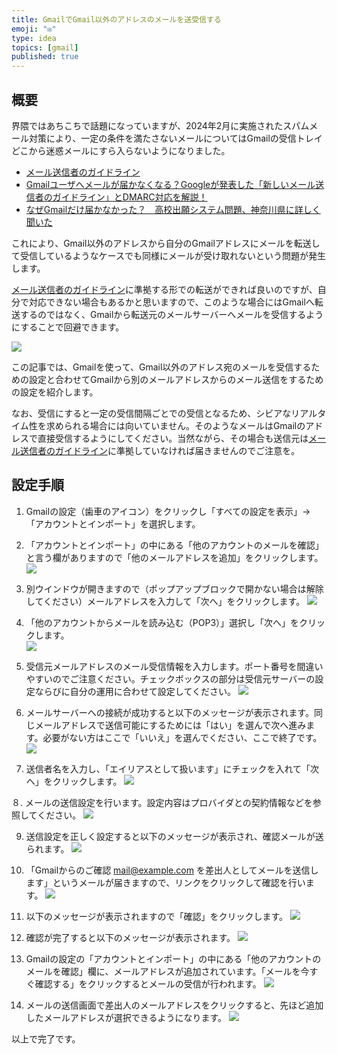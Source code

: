 ```yaml
---
title: GmailでGmail以外のアドレスのメールを送受信する
emoji: "✉️"
type: idea
topics: [gmail]
published: true
---
```

## 概要
界隈ではあちこちで話題になっていますが、2024年2月に実施されたスパムメール対策により、一定の条件を満たさないメールについてはGmailの受信トレイどこから迷惑メールにすら入らないようになりました。

- [メール送信者のガイドライン](https://support.google.com/a/answer/81126)
- [Gmailユーザへメールが届かなくなる？Googleが発表した「新しいメール送信者のガイドライン」とDMARC対応を解説！](https://www.nri-secure.co.jp/blog/gmail-guideline-2023)
- [なぜGmailだけ届かなかった？　高校出願システム問題、神奈川県に詳しく聞いた](https://www.itmedia.co.jp/news/articles/2402/09/news114.html)

これにより、Gmail以外のアドレスから自分のGmailアドレスにメールを転送して受信しているようなケースでも同様にメールが受け取れないという問題が発生します。

[メール送信者のガイドライン](https://support.google.com/a/answer/81126)に準拠する形での転送ができれば良いのですが、自分で対応できない場合もあるかと思いますので、このような場合にはGmailへ転送するのではなく、Gmailから転送元のメールサーバーへメールを受信するようにすることで回避できます。

![](/images/use-alternate-mail-address-via-gmail/01.png)

この記事では、Gmailを使って、Gmail以外のアドレス宛のメールを受信するための設定と合わせてGmailから別のメールアドレスからのメール送信をするための設定を紹介します。

なお、受信にすると一定の受信間隔ごとでの受信となるため、シビアなリアルタイム性を求められる場合には向いていません。そのようなメールはGmailのアドレスで直接受信するようにしてください。当然ながら、その場合も送信元は[メール送信者のガイドライン](https://support.google.com/a/answer/81126)に準拠していなければ届きませんのでご注意を。

## 設定手順
1. Gmailの設定（歯車のアイコン）をクリックし「すべての設定を表示」→「アカウントとインポート」を選択します。

2. 「アカウントとインポート」の中にある「他のアカウントのメールを確認」と言う欄がありますので「他のメールアドレスを追加」をクリックします。  
![](/images/use-alternate-mail-address-via-gmail/02.png)

3. 別ウインドウが開きますので（ポップアップブロックで開かない場合は解除してください）メールアドレスを入力して「次へ」をクリックします。
![](/images/use-alternate-mail-address-via-gmail/03.png)

4. 「他のアカウントからメールを読み込む（POP3）」選択し「次へ」をクリックします。  
![](/images/use-alternate-mail-address-via-gmail/04.png)

5. 受信元メールアドレスのメール受信情報を入力します。ポート番号を間違いやすいのでご注意ください。チェックボックスの部分は受信元サーバーの設定ならびに自分の運用に合わせて設定してください。
![](/images/use-alternate-mail-address-via-gmail/05.png)

6. メールサーバーへの接続が成功すると以下のメッセージが表示されます。同じメールアドレスで送信可能にするためには「はい」を選んで次へ進みます。必要がない方はここで「いいえ」を選んでください、ここで終了です。
![](/images/use-alternate-mail-address-via-gmail/06.png)

7. 送信者名を入力し、「エイリアスとして扱います」にチェックを入れて「次へ」をクリックします。
![](/images/use-alternate-mail-address-via-gmail/07.png)

８. メールの送信設定を行います。設定内容はプロバイダとの契約情報などを参照してください。
![](/images/use-alternate-mail-address-via-gmail/08.png)

9. 送信設定を正しく設定すると以下のメッセージが表示され、確認メールが送られます。
![](/images/use-alternate-mail-address-via-gmail/09.png)

10. 「Gmailからのご確認 mail@example.com を差出人としてメールを送信します」というメールが届きますので、リンクをクリックして確認を行います。
![](/images/use-alternate-mail-address-via-gmail/10.png)

11. 以下のメッセージが表示されますので「確認」をクリックします。
![](/images/use-alternate-mail-address-via-gmail/11.png)

12. 確認が完了すると以下のメッセージが表示されます。
![](/images/use-alternate-mail-address-via-gmail/12.png)

13. Gmailの設定の「アカウントとインポート」の中にある「他のアカウントのメールを確認」欄に、メールアドレスが追加されています。「メールを今すぐ確認する」をクリックするとメールの受信が行われます。
![](/images/use-alternate-mail-address-via-gmail/13.png)

14. メールの送信画面で差出人のメールアドレスをクリックすると、先ほど追加したメールアドレスが選択できるようになります。
![](/images/use-alternate-mail-address-via-gmail/14.png)

以上で完了です。
